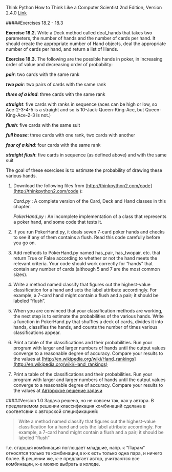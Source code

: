 
Think Python
How to Think Like a Computer Scientist
2nd Edition, Version 2.4.0
[Link](http://cs.williams.edu/~cs134/thinkpython2.pdf)

#####Exercises 18.2 - 18.3

**Exercise 18.2.** Write a Deck method called deal_hands that takes two parameters, the number of hands and the number of cards per hand. It should create the appropriate number of Hand objects, deal the appropriate number of cards per hand, and return a list of Hands.

**Exercise 18.3.** The following are the possible hands in poker, in increasing order of value and decreasing order of probability:

_**pair**_: two cards with the same rank

_**two pair**_: two pairs of cards with the same rank

_**three of a kind**_: three cards with the same rank

_**straight**_: five cards with ranks in sequence (aces can be high or low, so Ace-2-3-4-5 is a straight and so is 10-Jack-Queen-King-Ace, but Queen-King-Ace-2-3 is not.)

_**flush**_: five cards with the same suit

_**full house**_: three cards with one rank, two cards with another

_**four of a kind**_: four cards with the same rank

_**straight flush**_: five cards in sequence (as defined above) and with the same suit

The goal of these exercises is to estimate the probability of drawing these various hands.

1. Download the following files from [http://thinkpython2.com/code](http://thinkpython2.com/code ):

	_Card.py_ : A complete version of the Card, Deck and Hand classes in this chapter.

	_PokerHand.py_ : An incomplete implementation of a class that represents a poker hand, and some code that tests it.

2. If you run PokerHand.py, it deals seven 7-card poker hands and checks to see if any of them contains a flush. Read this code carefully before you go on.

3. Add methods to PokerHand.py named has_pair, has_twopair, etc. that return True or
False according to whether or not the hand meets the relevant criteria. Your code should
work correctly for “hands” that contain any number of cards (although 5 and 7 are the most common sizes).

4. Write a method named classify that figures out the highest-value classification for a hand and sets the label attribute accordingly. For example, a 7-card hand might contain a flush and a pair; it should be labeled “flush”.

5. When you are convinced that your classification methods are working, the next step is to estimate the probabilities of the various hands. Write a function in PokerHand.py that shuffles a deck of cards, divides it into hands, classifies the hands, and counts the number of times various classifications appear.

6. Print a table of the classifications and their probabilities. Run your program with larger and larger numbers of hands until the output values converge to a reasonable degree of accuracy. Compare your results to the values at [http://en.wikipedia.org/wiki/Hand_rankings](http://en.wikipedia.org/wiki/Hand_rankings)

6. Print a table of the classifications and their probabilities. Run your program with larger and larger numbers of hands until the output values converge to a reasonable degree of accuracy. Compare your results to the values at 
[Авторское решение задачи](https://github.com/AllenDowney/ThinkPython2/blob/master/code/PokerHandSoln.py)

#####Version 1.0
Задача решена, но не совсем так, как у автора. В предлагаемом решении классификация комбинаций сделана в соответсвии с авторской спецификацией:

> Write a method named classify that figures out the highest-value classification for a hand and sets the label attribute accordingly. For example, a 7-card hand might contain a flush and a pair; it should be labeled “flush”

т.е. старшая комбинация поглощает младшие, напр. к "Парам" относятся только те комбинации,в к-х есть только одна пара, и ничего более. В решении же, к-е предлагает автор, учитваются все комбинации, к-е можно выбрать в колоде.

